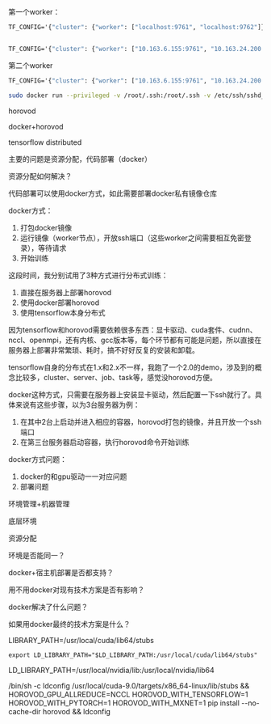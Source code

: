 第一个worker：

```bat
TF_CONFIG='{"cluster": {"worker": ["localhost:9761", "localhost:9762"]}, "task": {"index": 0, "type": "worker"}}' python worker.py


TF_CONFIG='{"cluster": {"worker": ["10.163.6.155:9761", "10.163.24.200:9761"]}, "task": {"index": 0, "type": "worker"}}' python worker.py
```

第二个worker

```bat
TF_CONFIG='{"cluster": {"worker": ["10.163.6.155:9761", "10.163.24.200:9761"]}, "task": {"index": 1, "type": "worker"}}' python worker.py
```

```bash
sudo docker run --privileged -v /root/.ssh:/root/.ssh -v /etc/ssh/sshd_config:/etc/ssh/sshd_config -v /data/hanrui3:/data/hanrui3  --network=host --gpus all,capabilities=utility -v /data/hanrui3/.keras/datasets:/root/.keras/datasets -it horovod/horovod:0.19.0-tf2.0.0-torch1.3.0-mxnet1.5.0-py3.6-gpu
```

horovod

docker+horovod

tensorflow distributed

主要的问题是资源分配，代码部署（docker）

资源分配如何解决？

代码部署可以使用docker方式，如此需要部署docker私有镜像仓库



docker方式：

1. 打包docker镜像
2. 运行镜像（worker节点），开放ssh端口（这些worker之间需要相互免密登录），等待请求
3. 开始训练







这段时间，我分别试用了3种方式进行分布式训练：

1. 直接在服务器上部署horovod
2. 使用docker部署horovod
3. 使用tensorflow本身分布式



因为tensorflow和horovod需要依赖很多东西：显卡驱动、cuda套件、cudnn、nccl、openmpi，还有内核、gcc版本等，每个环节都有可能是问题，所以直接在服务器上部署非常繁琐、耗时，搞不好好反复的安装和卸载。



tensorflow自身的分布式在1.x和2.x不一样，我跑了一个2.0的demo，涉及到的概念比较多，cluster、server、job、task等，感觉没horovod方便。



docker这种方式，只需要在服务器上安装显卡驱动，然后配置一下ssh就行了。具体来说有这些步骤，以为3台服务器为例：

1. 在其中2台上启动并进入相应的容器，horovod打包的镜像，并且开放一个ssh端口
2. 在第三台服务器启动容器，执行horovod命令开始训练



docker方式问题：

1. docker的和gpu驱动一一对应问题
2. 部署问题









环境管理+机器管理

底层环境

资源分配

环境是否能同一？

docker+宿主机部署是否都支持？

用不用docker对现有技术方案是否有影响？

docker解决了什么问题？

如果用docker最终的技术方案是什么？













LIBRARY_PATH=/usr/local/cuda/lib64/stubs

```
export LD_LIBRARY_PATH="$LD_LIBRARY_PATH:/usr/local/cuda/lib64/stubs"
```

LD_LIBRARY_PATH=/usr/local/nvidia/lib:/usr/local/nvidia/lib64                                                                                                              

/bin/sh -c ldconfig /usr/local/cuda-9.0/targets/x86_64-linux/lib/stubs &&     HOROVOD_GPU_ALLREDUCE=NCCL HOROVOD_WITH_TENSORFLOW=1 HOROVOD_WITH_PYTORCH=1 HOROVOD_WITH_MXNET=1 pip install --no-cache-dir horovod &&     ldconfig

